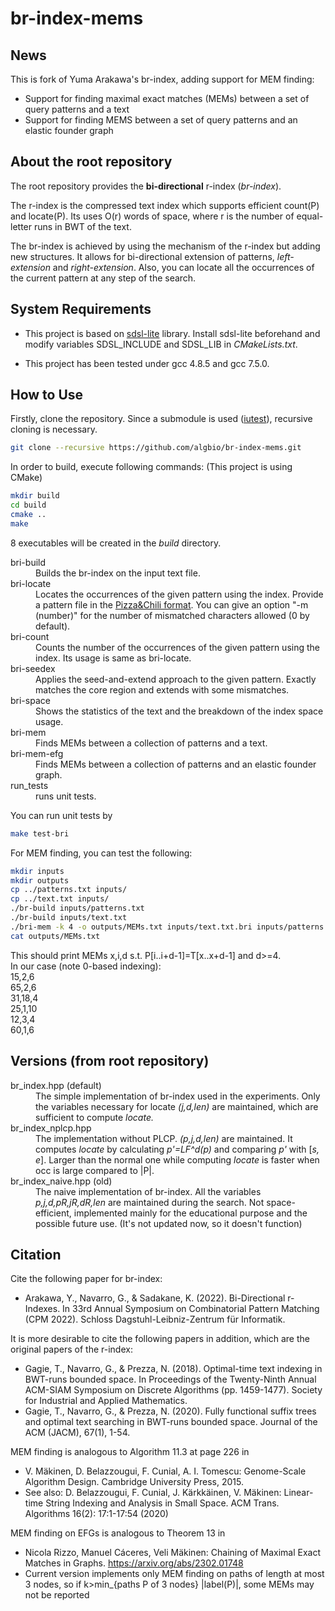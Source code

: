 # br-index-mems

## News

This is fork of Yuma Arakawa's br-index, adding support for MEM finding:

- Support for finding maximal exact matches (MEMs) between a set of query patterns and a text
- Support for finding MEMS between a set of query patterns and an elastic founder graph


## About the root repository

The root repository provides the __bi-directional__ r-index (_br-index_).

The r-index is the compressed text index which supports efficient count(P) and locate(P).
Its uses O(r) words of space, where r is the number of equal-letter runs in BWT of the text.

The br-index is achieved by using the mechanism of the r-index but adding new structures. It allows for bi-directional extension of patterns, _left-extension_ and _right-extension_. Also, you can locate all the occurrences of the current pattern at any step of the search.

## System Requirements

- This project is based on [sdsl-lite](https://github.com/simongog/sdsl-lite) library.
Install sdsl-lite beforehand and modify variables SDSL_INCLUDE and SDSL_LIB in _CMakeLists.txt_.

- This project has been tested under gcc 4.8.5 and gcc 7.5.0.

## How to Use

Firstly, clone the repository. Since a submodule is used ([iutest](https://github.com/srz-zumix/iutest)), recursive cloning is necessary.
```bash
git clone --recursive https://github.com/algbio/br-index-mems.git
```
In order to build, execute following commands: (This project is using CMake)
```bash
mkdir build
cd build
cmake ..
make
```
8 executables will be created in the _build_ directory.
<dl>
	<dt>bri-build</dt>
	<dd>Builds the br-index on the input text file.</dd>
	<dt>bri-locate</dt>
	<dd>Locates the occurrences of the given pattern using the index. Provide a pattern file in 
	the <a href="http://pizzachili.dcc.uchile.cl/experiments.html">Pizza&Chili format</a>. You can give an option "-m (number)" for the number of mismatched characters allowed (0 by default).</dd>
	<dt>bri-count</dt>
	<dd>Counts the number of the occurrences of the given pattern using the index. Its usage is same as bri-locate.</dd>
	<dt>bri-seedex</dt>
	<dd>Applies the seed-and-extend approach to the given pattern. Exactly matches the core region and extends with some mismatches.</dd>
	<dt>bri-space</dt>
	<dd>Shows the statistics of the text and the breakdown of the index space usage.</dd>
	<dt>bri-mem</dt>
	<dd>Finds MEMs between a collection of patterns and a text.</dd>
	<dt>bri-mem-efg</dt>
	<dd>Finds MEMs between a collection of patterns and an elastic founder graph.</dd>
	<dt>run_tests</dt>
	<dd>runs unit tests.</dd>
</dl>

You can run unit tests by
```bash
make test-bri
```

For MEM finding, you can test the following:
```bash
mkdir inputs
mkdir outputs
cp ../patterns.txt inputs/
cp ../text.txt inputs/
./br-build inputs/patterns.txt
./br-build inputs/text.txt
./bri-mem -k 4 -o outputs/MEMs.txt inputs/text.txt.bri inputs/patterns.txt.bri
cat outputs/MEMs.txt
```
<dt>This should print MEMs x,i,d s.t. P[i..i+d-1]=T[x..x+d-1] and d>=4.</dt>
<dt>In our case (note 0-based indexing):</dt>
<dt>15,2,6<dt>
<dt>65,2,6</dt>
<dt>31,18,4</dt>
<dt>25,1,10</dt>
<dt>12,3,4</dt>
<dt>60,1,6</dt>

## Versions (from root repository)

<dl>
	<dt>br_index.hpp (default)</dt>
	<dd>The simple implementation of br-index used in the experiments. Only the variables necessary for locate <i>(j,d,len)</i> are maintained, which are sufficient to compute <i>locate.</i></dd>
	<dt>br_index_nplcp.hpp</dt>
	<dd>The implementation without PLCP. <i>(p,j,d,len)</i> are maintained. It computes <i>locate</i> by calculating <i>p'=LF^d(p)</i> and comparing <i>p'</i> with
	[<i>s, e</i>]. Larger than the normal one while computing <i>locate</i> is faster when occ is large compared to |P|.
	<dt>br_index_naive.hpp (old)</dt>
	<dd>The naive implementation of br-index. All the variables <i>p,j,d,pR,jR,dR,len</i> are maintained during the search. Not space-efficient, implemented mainly for the educational purpose and the possible future use. (It's not updated now, so it doesn't function)</dd>
</dl>

## Citation

Cite the following paper for br-index:
- Arakawa, Y., Navarro, G., & Sadakane, K. (2022). Bi-Directional r-Indexes. In 33rd Annual Symposium on Combinatorial Pattern Matching (CPM 2022). Schloss Dagstuhl-Leibniz-Zentrum für Informatik.

It is more desirable to cite the following papers in addition, which are the original papers of the r-index:
- Gagie, T., Navarro, G., & Prezza, N. (2018). Optimal-time text indexing in BWT-runs bounded space. In Proceedings of the Twenty-Ninth Annual ACM-SIAM Symposium on Discrete Algorithms (pp. 1459-1477). Society for Industrial and Applied Mathematics.
- Gagie, T., Navarro, G., & Prezza, N. (2020). Fully functional suffix trees and optimal text searching in BWT-runs bounded space. Journal of the ACM (JACM), 67(1), 1-54.

MEM finding is analogous to Algorithm 11.3 at page 226 in 
- V. Mäkinen, D. Belazzougui, F. Cunial, A. I. Tomescu: Genome-Scale Algorithm Design. Cambridge University Press, 2015.
- See also: D. Belazzougui, F. Cunial, J. Kärkkäinen, V. Mäkinen:
Linear-time String Indexing and Analysis in Small Space. ACM Trans. Algorithms 16(2): 17:1-17:54 (2020)

MEM finding on EFGs is analogous to Theorem 13 in 
- Nicola Rizzo, Manuel Cáceres, Veli Mäkinen: Chaining of Maximal Exact Matches in Graphs. https://arxiv.org/abs/2302.01748
- Current version implements only MEM finding on paths of length at most 3 nodes, so if k>min_{paths P of 3 nodes} |label(P)|, some MEMs may not be reported  

